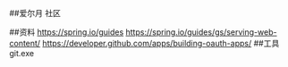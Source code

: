 ##爱尔月 社区

##资料
https://spring.io/guides
https://spring.io/guides/gs/serving-web-content/
https://developer.github.com/apps/building-oauth-apps/
##工具
git.exe